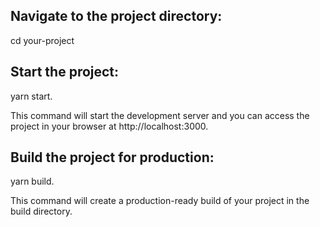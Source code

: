 ## Navigate to the project directory:

cd your-project

##  Start the project:
yarn start.

This command will start the development server and you can access the project in your browser at http://localhost:3000.

## Build the project for production:
yarn build.

This command will create a production-ready build of your project in the build directory.